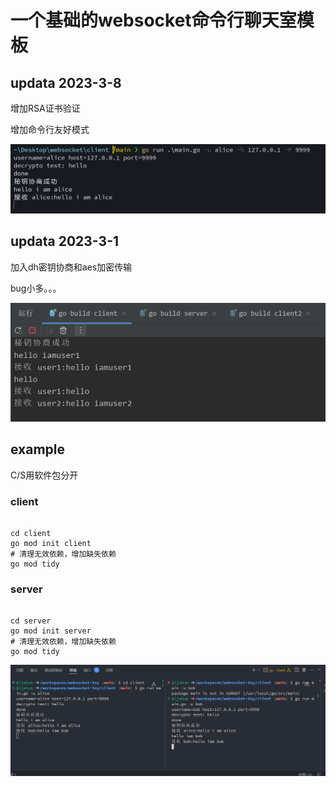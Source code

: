 # 一个基础的websocket命令行聊天室模板
## updata 2023-3-8

增加RSA证书验证

增加命令行友好模式

![3](3.png)

## updata 2023-3-1

加入dh密钥协商和aes加密传输

bug小多。。。

![2](2.png)

## example

C/S用软件包分开

### client
```shell

cd client
go mod init client
# 清理无效依赖，增加缺失依赖
go mod tidy
```
### server
```shell

cd server
go mod init server
# 清理无效依赖，增加缺失依赖
go mod tidy
```

![exp](./4.png)
